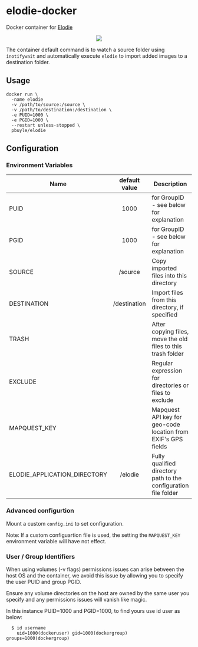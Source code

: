 # elodie-docker

Docker container for [Elodie](https://github.com/jmathai/elodie)

<p align="center"><img src ="https://raw.githubusercontent.com/jmathai/elodie/master/creative/logo@300x.png" /></p>

The container default command is to watch a source folder using `inotifywait` and automatically execute `elodie` to import added images to a destination folder. 

## Usage

```
docker run \
  -name elodie
  -v /path/to/source:/source \
  -v /path/to/destination:/destination \
  -e PUID=1000 \
  -e PGID=1000 \
  --restart unless-stopped \
  pbuyle/elodie
```

## Configuration

### Environment Variables

| Name                         | default value | Description
| ---------------------------- |:-------------:| -----------
| PUID                         | 1000          | for GroupID - see below for explanation
| PGID                         | 1000          | for GroupID - see below for explanation
| SOURCE                       | /source       | Copy imported files into this directory
| DESTINATION                  | /destination  | Import files from this directory, if specified
| TRASH                        |               | After copying files, move the old files to this trash folder
| EXCLUDE                      |               | Regular expression for directories or files to exclude
| MAPQUEST_KEY                 |               | Mapquest API key for geo-code location from EXIF's GPS fields
| ELODIE_APPLICATION_DIRECTORY | /elodie       | Fully qualified directory path to the configuration file folder

### Advanced configurtion

Mount a custom `config.ini` to set configuration.

Note: If a custom configuartion file is used, the setting the `MAPQUEST_KEY` environment variable will have not effect.

### User / Group Identifiers

When using volumes (-v flags) permissions issues can arise between the host OS and the container, we avoid this issue by allowing you to specify the user PUID and group PGID.

Ensure any volume directories on the host are owned by the same user you specify and any permissions issues will vanish like magic.

In this instance PUID=1000 and PGID=1000, to find yours use id user as below:
```
  $ id username
    uid=1000(dockeruser) gid=1000(dockergroup) groups=1000(dockergroup)
```